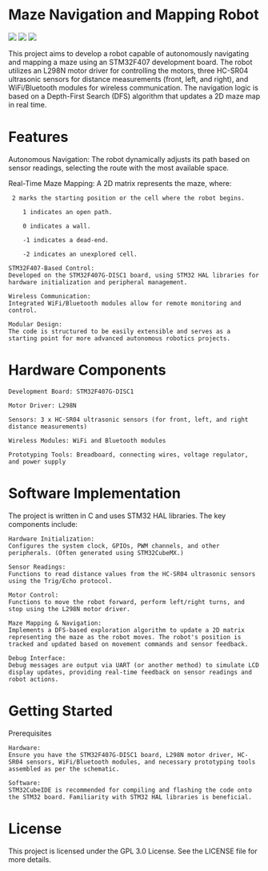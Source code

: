 # Maze Navigation and Mapping Robot

![](https://img.shields.io/badge/STM32F407G-8A2BE2) ![](https://img.shields.io/badge/C-FFDD33) ![](https://img.shields.io/badge/STM32CUBE-F1)

This project aims to develop a robot capable of autonomously navigating and mapping a maze using an STM32F407 development board. The robot utilizes an L298N motor driver for controlling the motors, three HC-SR04 ultrasonic sensors for distance measurements (front, left, and right), and WiFi/Bluetooth modules for wireless communication. The navigation logic is based on a Depth-First Search (DFS) algorithm that updates a 2D maze map in real time.

# Features

  Autonomous Navigation:
   The robot dynamically adjusts its path based on sensor readings, selecting the route with the most available space.

   Real-Time Maze Mapping:
    A 2D matrix represents the maze, where:

     2 marks the starting position or the cell where the robot begins.

        1 indicates an open path.

        0 indicates a wall.

        -1 indicates a dead-end.

        -2 indicates an unexplored cell.

    STM32F407-Based Control:
    Developed on the STM32F407G-DISC1 board, using STM32 HAL libraries for hardware initialization and peripheral management.

    Wireless Communication:
    Integrated WiFi/Bluetooth modules allow for remote monitoring and control.

    Modular Design:
    The code is structured to be easily extensible and serves as a starting point for more advanced autonomous robotics projects.

# Hardware Components

    Development Board: STM32F407G-DISC1

    Motor Driver: L298N

    Sensors: 3 x HC-SR04 ultrasonic sensors (for front, left, and right distance measurements)

    Wireless Modules: WiFi and Bluetooth modules

    Prototyping Tools: Breadboard, connecting wires, voltage regulator, and power supply

# Software Implementation

The project is written in C and uses STM32 HAL libraries. The key components include:

    Hardware Initialization:
    Configures the system clock, GPIOs, PWM channels, and other peripherals. (Often generated using STM32CubeMX.)

    Sensor Readings:
    Functions to read distance values from the HC-SR04 ultrasonic sensors using the Trig/Echo protocol.

    Motor Control:
    Functions to move the robot forward, perform left/right turns, and stop using the L298N motor driver.

    Maze Mapping & Navigation:
    Implements a DFS-based exploration algorithm to update a 2D matrix representing the maze as the robot moves. The robot's position is tracked and updated based on movement commands and sensor feedback.

    Debug Interface:
    Debug messages are output via UART (or another method) to simulate LCD display updates, providing real-time feedback on sensor readings and robot actions.

# Getting Started
Prerequisites

    Hardware:
    Ensure you have the STM32F407G-DISC1 board, L298N motor driver, HC-SR04 sensors, WiFi/Bluetooth modules, and necessary prototyping tools assembled as per the schematic.

    Software:
    STM32CubeIDE is recommended for compiling and flashing the code onto the STM32 board. Familiarity with STM32 HAL libraries is beneficial.

# License

This project is licensed under the GPL 3.0 License. See the LICENSE file for more details.
